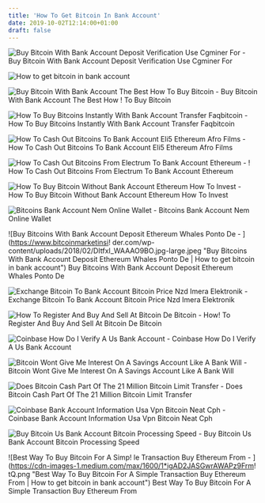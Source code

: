 ```yaml
---
title: 'How To Get Bitcoin In Bank Account'
date: 2019-10-02T12:14:00+01:00
draft: false
---
```


![Buy Bitcoin With Bank Account Deposit Verification Use Cgminer For - ](https://qph.fs.quoracdn.net/main-qimg-bf517087e9a7b80f4a6a3c8a1423a619 "Buy Bitcoin With Bank Account Deposit Verification Use Cgminer For | How to get bitcoin in bank account") Buy Bitcoin With Bank Account Deposit Verification Use Cgminer For

![How to get bitcoin in bank account](https://bitcoin2bank.files.wordpress.com/2014/05/cropped-bitcoin-cashout-to-bank-account-directly.jpg "How to get bitcoin in bank account") 

![Buy Bitcoin With Bank Account The Best How To Buy Bitcoin - ](https://i.pinimg.com/originals/ba/16/48/ba1648adc6727903a828dd007e3e10ef.png "Buy Bitcoin With Bank Account The Best How To Buy Bitcoin | How to get bitcoin in bank account") Buy Bitcoin With Bank Account The Best How ! To Buy Bitcoin

![How To Buy Bitcoins Instantly With Bank Account Transfer Faqbitcoin - ](https://faqbitcoin.com/wp-content/uploads/2017/06/happycoins-buy-bitcoins-with-bank-transfer.png "How To Buy Bitcoins Instantly With Bank Account Transfer Faqbitcoin | How to get bitcoin in bank account") How To Buy Bitcoins Instantly With Bank Account Transfer Faqbitcoin

![How To Cash Out Bitcoins To Bank Account Eli5 Ethereum Afro Films - ](https://i.redd.it/u8bjzdp5vgxz.png "How To Cash Out Bitcoins To Bank Account Eli5 Ethereum Afro Films | How to get bitcoin in bank account") How To Cash Out Bitcoins To Bank Account Eli5 Ethereum Afro Films

![How To Cash Out Bitcoins From Electrum To Bank Account Ethereum - !   ](https://coinsutra.com/wp-content/uploads/2017/07/ETC-Chagelly.jpg "How To Cash Out Bitcoins From Electrum To Bank Accoun!   t Ethereum | How to get bitcoin in bank account") How To Cash Out Bitcoins From Electrum To Bank Account Ethereum

![How To Buy Bitcoin Without Bank Account Ethereum How To Invest - ](https://baqqit.com/wp-content/uploads/2018/01/deposit-money-2.jpg?189db0\u0026189db0 "How To Buy Bitcoin Without Bank Account Ethereum How To Invest | How to get bitcoin in bank account") How To Buy Bitcoin Without Bank Account Ethereum How To Invest

![Bitcoins Bank Account Nem Online Wallet - ](https://lh4.googleusercontent.com/P1VVqTohmCadofUvwHbbXQOsQalVfj8JMMPEhwXHXS4xkuKv5Jq1g1fZLODRWhmLvcQnMlK7OvNpRMwBhuxKBw3AkaDmkIURdJP24XddmKkOXN2-qiRbGU6oU1OMPvi0fcfAfCl4 "Bitcoins Bank Account Nem Online Wallet | How to get bitcoin in bank account") Bitcoins Bank Account Nem Online Wallet

![Buy Bitcoins With Bank Account Deposit Ethereum Whales Ponto De - ](https://www.bitcoinmarketinsi!   der.com/wp-content/uploads/2018/02/DItfxI_WAAAO9BO.jpg-large.jpeg "Buy Bitcoins With Bank Account Deposit Ethereum Whales Ponto De | How to get bitcoin in bank account") Buy Bitcoins With Bank Account Deposit Ethereum Whales Ponto De

![Exchange Bitcoin To Bank Account Bitcoin Price Nzd Imera Elektronik - ](https://brenontheroad.com/wp-content/uploads/2017/11/ir-email-pw.jpg "Exchange Bitcoin To Bank Account Bitcoin Price Nzd Imera Elektronik | How to get bitcoin in bank account") Exchange Bitcoin To Bank Account Bitcoin Price Nzd Imera Elektronik

![How To Register And Buy And Sell At Bitcoin De Bitcoin - ](https://criptodivisas.blog/wp-content/uploads/2018/07/offers_I_can_accept_en-1-969x1024.png "How To Register And Buy And S!   ell At Bitcoin De Bitcoin | How to get bitcoin in bank account") How! To Register And Buy And Sell At Bitcoin De Bitcoin

![Coinbase How Do I Verify A Us Bank Account - ](https://support.coinbase.com/customer/portal/attachments/437178 "Coinbase How Do I Verify A Us Bank Account | How to get bitcoin in bank account") Coinbase How Do I Verify A Us Bank Account

![Bitcoin Wont Give Me Interest On A Savings Account Like A Bank Will - ](http://i.imgur.com/bZWT39C.png "Bitcoin Wont Give Me Interest On A Savings Account Like A Bank Will | How to get bitcoin in bank account") Bitcoin Wont Give Me Interest On A Savings Account Like A Bank Will

![Does Bitcoin Cash Part Of The 21 Million Bitcoin Limit Transfer - ](https://cdn-images-1.medium.com/max/1200/1*-TDxQeZFzRkgJdR2IWLy5Q.png "Does Bitcoin Cash Part Of The 21 Million Bitcoin Limit T!   ransfer | How to get bitcoin in bank account") Does Bitcoin Cash Part Of The 21 Million Bitcoin Limit Transfer

![Coinbase Bank Account Information Usa Vpn Bitcoin Neat Cph - ](https://i1.wp.com/cryptoast.fr/wp-content/uploads/2017/09/transferer-btc-bittrex-4.png?w\\\\u003d1200\\\\u0026ssl\\\\u003d1 "Coinbase Bank Account Information Usa Vpn Bitcoin Neat Cph | How to get bitcoin in bank account") Coinbase Bank Account Information Usa Vpn Bitcoin Neat Cph

![Buy Bitcoin Us Bank Account Bitcoin Processing Speed - ](https://99bitcoins.com/wp-content/uploads/2014/01/4-Buy-first-Bitcoin.jpg "Buy Bitcoin Us Bank Account Bitcoin Processing Speed | How to get bitcoin in bank account") Buy Bitcoin Us Bank Account Bitcoin Processing Speed

![Best Way To Buy Bitcoin For A Simp!   le Transaction Buy Ethereum From - ](https://cdn-images-1.medium.com/max/1600/1*igAD2JASGwrAWAPz9Frm!   tQ.png "Best Way To Buy Bitcoin For A Simple Transaction Buy Ethereum From | How to get bitcoin in bank account") Best Way To Buy Bitcoin For A Simple Transaction Buy Ethereum From